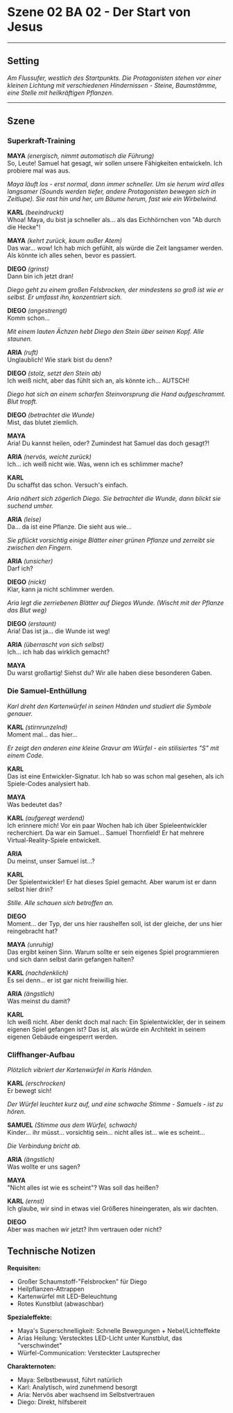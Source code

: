 # Szene 02 BA 02 - Der Start von Jesus

---

## Setting
*Am Flussufer, westlich des Startpunkts. Die Protagonisten stehen vor einer kleinen Lichtung mit verschiedenen Hindernissen - Steine, Baumstämme, eine Stelle mit heilkräftigen Pflanzen.*

---

## Szene

### Superkraft-Training

**MAYA** *(energisch, nimmt automatisch die Führung)*  
So, Leute! Samuel hat gesagt, wir sollen unsere Fähigkeiten entwickeln. Ich probiere mal was aus.

*Maya läuft los - erst normal, dann immer schneller. Um sie herum wird alles langsamer (Sounds werden tiefer, andere Protagonisten bewegen sich in Zeitlupe). Sie rast hin und her, um Bäume herum, fast wie ein Wirbelwind.*

**KARL** *(beeindruckt)*  
Whoa! Maya, du bist ja schneller als... als das Eichhörnchen von "Ab durch die Hecke"!

**MAYA** *(kehrt zurück, kaum außer Atem)*  
Das war... wow! Ich hab mich gefühlt, als würde die Zeit langsamer werden. Als könnte ich alles sehen, bevor es passiert.

**DIEGO** *(grinst)*  
Dann bin ich jetzt dran!

*Diego geht zu einem großen Felsbrocken, der mindestens so groß ist wie er selbst. Er umfasst ihn, konzentriert sich.*

**DIEGO** *(angestrengt)*  
Komm schon...

*Mit einem lauten Ächzen hebt Diego den Stein über seinen Kopf. Alle staunen.*

**ARIA** *(ruft)*  
Unglaublich! Wie stark bist du denn?

**DIEGO** *(stolz, setzt den Stein ab)*  
Ich weiß nicht, aber das fühlt sich an, als könnte ich... AUTSCH!

*Diego hat sich an einem scharfen Steinvorsprung die Hand aufgeschrammt. Blut tropft.*

**DIEGO** *(betrachtet die Wunde)*  
Mist, das blutet ziemlich.

**MAYA**  
Aria! Du kannst heilen, oder? Zumindest hat Samuel das doch gesagt?!

**ARIA** *(nervös, weicht zurück)*  
Ich... ich weiß nicht wie. Was, wenn ich es schlimmer mache?

**KARL**  
Du schaffst das schon. Versuch's einfach.

*Aria nähert sich zögerlich Diego. Sie betrachtet die Wunde, dann blickt sie suchend umher.*

**ARIA** *(leise)*  
Da... da ist eine Pflanze. Die sieht aus wie... 

*Sie pflückt vorsichtig einige Blätter einer grünen Pflanze und zerreibt sie zwischen den Fingern.*

**ARIA** *(unsicher)*  
Darf ich?

**DIEGO** *(nickt)*  
Klar, kann ja nicht schlimmer werden.

*Aria legt die zerriebenen Blätter auf Diegos Wunde. (Wischt mit der Pflanze das Blut weg)*

**DIEGO** *(erstaunt)*  
Aria! Das ist ja... die Wunde ist weg!

**ARIA** *(überrascht von sich selbst)*  
Ich... ich hab das wirklich gemacht?

**MAYA**  
Du warst großartig! Siehst du? Wir alle haben diese besonderen Gaben.

### Die Samuel-Enthüllung

*Karl dreht den Kartenwürfel in seinen Händen und studiert die Symbole genauer.*

**KARL** *(stirnrunzelnd)*  
Moment mal... das hier...

*Er zeigt den anderen eine kleine Gravur am Würfel - ein stilisiertes "S" mit einem Code.*

**KARL**  
Das ist eine Entwickler-Signatur. Ich hab so was schon mal gesehen, als ich Spiele-Codes analysiert hab.

**MAYA**  
Was bedeutet das?

**KARL** *(aufgeregt werdend)*  
Ich erinnere mich! Vor ein paar Wochen hab ich über Spieleentwickler recherchiert. Da war ein Samuel... Samuel Thornfield! Er hat mehrere Virtual-Reality-Spiele entwickelt.

**ARIA**  
Du meinst, unser Samuel ist...?

**KARL**  
Der Spielentwickler! Er hat dieses Spiel gemacht. Aber warum ist er dann selbst hier drin?

*Stille. Alle schauen sich betroffen an.*

**DIEGO**  
Moment... der Typ, der uns hier raushelfen soll, ist der gleiche, der uns hier reingebracht hat?

**MAYA** *(unruhig)*  
Das ergibt keinen Sinn. Warum sollte er sein eigenes Spiel programmieren und sich dann selbst darin gefangen halten?

**KARL** *(nachdenklich)*  
Es sei denn... er ist gar nicht freiwillig hier.

**ARIA** *(ängstlich)*  
Was meinst du damit?

**KARL**  
Ich weiß nicht. Aber denkt doch mal nach: Ein Spielentwickler, der in seinem eigenen Spiel gefangen ist? Das ist, als würde ein Architekt in seinem eigenen Gebäude eingesperrt werden.


### Cliffhanger-Aufbau

*Plötzlich vibriert der Kartenwürfel in Karls Händen.*

**KARL** *(erschrocken)*  
Er bewegt sich!

*Der Würfel leuchtet kurz auf, und eine schwache Stimme - Samuels - ist zu hören.*

**SAMUEL** *(Stimme aus dem Würfel, schwach)*  
Kinder... ihr müsst... vorsichtig sein... nicht alles ist... wie es scheint...

*Die Verbindung bricht ab.*

**ARIA** *(ängstlich)*  
Was wollte er uns sagen?

**MAYA**  
"Nicht alles ist wie es scheint"? Was soll das heißen?

**KARL** *(ernst)*  
Ich glaube, wir sind in etwas viel Größeres hineingeraten, als wir dachten.

**DIEGO**  
Aber was machen wir jetzt? Ihm vertrauen oder nicht?


## Technische Notizen

**Requisiten:**
- Großer Schaumstoff-"Felsbrocken" für Diego
- Heilpflanzen-Attrappen
- Kartenwürfel mit LED-Beleuchtung
- Rotes Kunstblut (abwaschbar)

**Spezialeffekte:**
- Maya's Superschnelligkeit: Schnelle Bewegungen + Nebel/Lichteffekte
- Arias Heilung: Verstecktes LED-Licht unter Kunstblut, das "verschwindet"
- Würfel-Communication: Versteckter Lautsprecher

**Charakternoten:**
- Maya: Selbstbewusst, führt natürlich
- Karl: Analytisch, wird zunehmend besorgt
- Aria: Nervös aber wachsend im Selbstvertrauen
- Diego: Direkt, hilfsbereit
